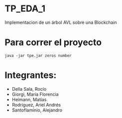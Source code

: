 # TP_EDA_1
Implementacion de un árbol AVL sobre una Blockchain

# Para correr el proyecto
```
java -jar tpe.jar zeros number
```

# Integrantes:
* Della Sala, Rocío
* Giorgi, María Florencia
* Heimann, Matías
* Rodriguez, Ariel Andrés
* Santoflaminio, Alejandro
